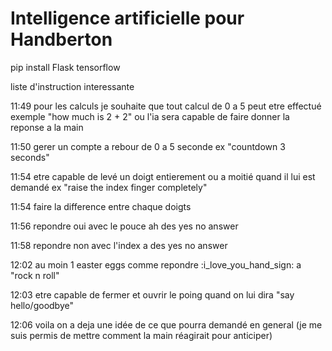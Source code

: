 # Intelligence artificielle pour Handberton

pip install Flask tensorflow


liste d'instruction interessante

11:49
pour les calculs je souhaite que tout calcul de  0 a 5 peut etre effectué exemple "how much is 2 + 2"  ou l'ia sera capable de faire donner la reponse a la main

11:50
gerer un compte a rebour de 0 a 5 seconde ex "countdown 3 seconds"

11:54
etre capable de levé un doigt entierement ou a moitié quand il lui est demandé ex "raise the index finger completely"

11:54
faire la difference entre chaque doigts

11:56
repondre oui avec le pouce ah des yes no answer

11:58
repondre non avec l'index a des yes no answer

12:02
au moin 1 easter eggs comme repondre :i_love_you_hand_sign: a "rock n roll"

12:03
etre capable de fermer et ouvrir le poing quand on lui dira "say hello/goodbye"

12:06
voila on a deja une idée de ce que pourra demandé en general (je me suis permis de mettre comment la main réagirait pour anticiper)
